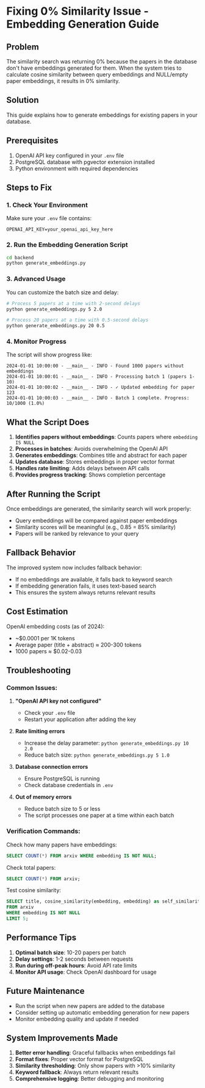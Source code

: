 # Fixing 0% Similarity Issue - Embedding Generation Guide

## Problem
The similarity search was returning 0% because the papers in the database don't have embeddings generated for them. When the system tries to calculate cosine similarity between query embeddings and NULL/empty paper embeddings, it results in 0% similarity.

## Solution
This guide explains how to generate embeddings for existing papers in your database.

## Prerequisites
1. OpenAI API key configured in your `.env` file
2. PostgreSQL database with pgvector extension installed
3. Python environment with required dependencies

## Steps to Fix

### 1. Check Your Environment
Make sure your `.env` file contains:
```
OPENAI_API_KEY=your_openai_api_key_here
```

### 2. Run the Embedding Generation Script
```bash
cd backend
python generate_embeddings.py
```

### 3. Advanced Usage
You can customize the batch size and delay:
```bash
# Process 5 papers at a time with 2-second delays
python generate_embeddings.py 5 2.0

# Process 20 papers at a time with 0.5-second delays
python generate_embeddings.py 20 0.5
```

### 4. Monitor Progress
The script will show progress like:
```
2024-01-01 10:00:00 - __main__ - INFO - Found 1000 papers without embeddings
2024-01-01 10:00:01 - __main__ - INFO - Processing batch 1 (papers 1-10)
2024-01-01 10:00:02 - __main__ - INFO - ✓ Updated embedding for paper 123
2024-01-01 10:00:03 - __main__ - INFO - Batch 1 complete. Progress: 10/1000 (1.0%)
```

## What the Script Does

1. **Identifies papers without embeddings**: Counts papers where `embedding IS NULL`
2. **Processes in batches**: Avoids overwhelming the OpenAI API
3. **Generates embeddings**: Combines title and abstract for each paper
4. **Updates database**: Stores embeddings in proper vector format
5. **Handles rate limiting**: Adds delays between API calls
6. **Provides progress tracking**: Shows completion percentage

## After Running the Script

Once embeddings are generated, the similarity search will work properly:
- Query embeddings will be compared against paper embeddings
- Similarity scores will be meaningful (e.g., 0.85 = 85% similarity)
- Papers will be ranked by relevance to your query

## Fallback Behavior

The improved system now includes fallback behavior:
- If no embeddings are available, it falls back to keyword search
- If embedding generation fails, it uses text-based search
- This ensures the system always returns relevant results

## Cost Estimation

OpenAI embedding costs (as of 2024):
- ~$0.0001 per 1K tokens
- Average paper (title + abstract) ≈ 200-300 tokens
- 1000 papers ≈ $0.02-0.03

## Troubleshooting

### Common Issues:

1. **"OpenAI API key not configured"**
   - Check your `.env` file
   - Restart your application after adding the key

2. **Rate limiting errors**
   - Increase the delay parameter: `python generate_embeddings.py 10 2.0`
   - Reduce batch size: `python generate_embeddings.py 5 1.0`

3. **Database connection errors**
   - Ensure PostgreSQL is running
   - Check database credentials in `.env`

4. **Out of memory errors**
   - Reduce batch size to 5 or less
   - The script processes one paper at a time within each batch

### Verification Commands:

Check how many papers have embeddings:
```sql
SELECT COUNT(*) FROM arxiv WHERE embedding IS NOT NULL;
```

Check total papers:
```sql
SELECT COUNT(*) FROM arxiv;
```

Test cosine similarity:
```sql
SELECT title, cosine_similarity(embedding, embedding) as self_similarity 
FROM arxiv 
WHERE embedding IS NOT NULL 
LIMIT 5;
```

## Performance Tips

1. **Optimal batch size**: 10-20 papers per batch
2. **Delay settings**: 1-2 seconds between requests
3. **Run during off-peak hours**: Avoid API rate limits
4. **Monitor API usage**: Check OpenAI dashboard for usage

## Future Maintenance

- Run the script when new papers are added to the database
- Consider setting up automatic embedding generation for new papers
- Monitor embedding quality and update if needed

## System Improvements Made

1. **Better error handling**: Graceful fallbacks when embeddings fail
2. **Format fixes**: Proper vector format for PostgreSQL
3. **Similarity thresholding**: Only show papers with >10% similarity
4. **Keyword fallback**: Always return relevant results
5. **Comprehensive logging**: Better debugging and monitoring 